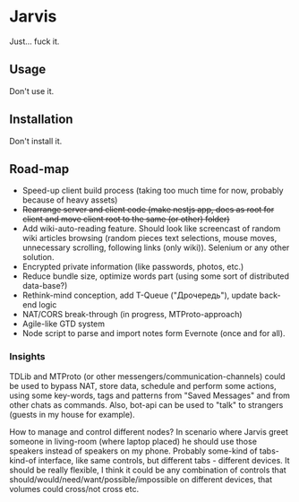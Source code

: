 # Jarvis

Just... fuck it.

## Usage

Don't use it.

## Installation

Don't install it.

## Road-map
- Speed-up client build process (taking too much time for now, probably because of heavy assets) 
- ~~Rearrange server and client code (make nestjs app, docs as root for client and move client root to the same (or other) folder)~~
- Add wiki-auto-reading feature. Should look like screencast of random wiki articles browsing (random pieces text
  selections, mouse moves, unnecessary scrolling, following links (only wiki)).
  Selenium or any other solution.
- Encrypted private information (like passwords, photos, etc.)
- Reduce bundle size, optimize words part (using some sort of distributed data-base?)
- Rethink-mind conception, add T-Queue ("Дрочередь"), update back-end logic
- NAT/CORS break-through (in progress, MTProto-approach)
- Agile-like GTD system
- Node script to parse and import notes form Evernote (once and for all). 

### Insights

TDLib and MTProto (or other messengers/communication-channels) could be
used to bypass NAT, store data, schedule and perform some actions, 
using some key-words, tags and patterns from "Saved Messages" and from other chats
as commands.
Also, bot-api can be used to "talk" to strangers (guests in my house for example).

How to manage and control different nodes? In scenario where Jarvis greet someone in living-room (where laptop placed)
he should use those speakers instead of speakers on my phone. Probably some-kind of tabs-kind-of interface, like same
controls, but different tabs - different devices. It should be really flexible, I think it could be any combination of
controls that should/would/need/want/possible/impossible on different devices, that volumes could cross/not cross etc.
